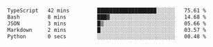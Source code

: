 <!--START_SECTION:waka-->

```txt
TypeScript   42 mins         ███████████████████░░░░░░   75.61 %
Bash         8 mins          ███▓░░░░░░░░░░░░░░░░░░░░░   14.68 %
JSON         3 mins          █▒░░░░░░░░░░░░░░░░░░░░░░░   05.66 %
Markdown     2 mins          █░░░░░░░░░░░░░░░░░░░░░░░░   03.57 %
Python       0 secs          ░░░░░░░░░░░░░░░░░░░░░░░░░   00.48 %
```

<!--END_SECTION:waka--> 
 
